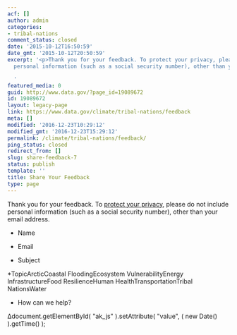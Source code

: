 ```yaml
---
acf: []
author: admin
categories:
- tribal-nations
comment_status: closed
date: '2015-10-12T16:50:59'
date_gmt: '2015-10-12T20:50:59'
excerpt: '<p>Thank you for your feedback. To protect your privacy, please do not include
  personal information (such as a social security number), other than your email address.</p>

  '
featured_media: 0
guid: http://www.data.gov/?page_id=19089672
id: 19089672
layout: legacy-page
link: https://www.data.gov/climate/tribal-nations/feedback
meta: []
modified: '2016-12-23T10:29:12'
modified_gmt: '2016-12-23T15:29:12'
permalink: /climate/tribal-nations/feedback/
ping_status: closed
redirect_from: []
slug: share-feedback-7
status: publish
template: ''
title: Share Your Feedback
type: page
---
```

Thank you for your feedback. To [protect your privacy,](http://www.data.gov/privacy-policy) please do not include personal information (such as a social security number), other than your email address.



 













* Name


* Email




* Subject


*TopicArcticCoastal FloodingEcosystem VulnerabilityEnergy InfrastructureFood ResilienceHuman HealthTransportationTribal NationsWater




* How can we help?








Δdocument.getElementById( "ak\_js" ).setAttribute( "value", ( new Date() ).getTime() );


